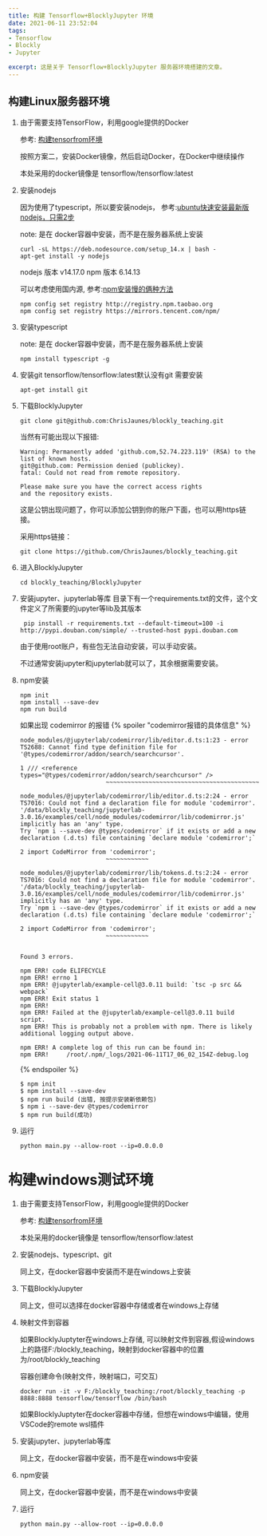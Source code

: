 ```yaml
---
title: 构建 Tensorflow+BlocklyJupyter 环境
date: 2021-06-11 23:52:04
tags: 
- Tensorflow
- Blockly
- Jupyter

excerpt: 这是关于 Tensorflow+BlocklyJupyter 服务器环境搭建的文章。
---
```


## 构建Linux服务器环境

1. 由于需要支持TensorFlow，利用google提供的Docker

    参考: [构建tensorfrom环境](https://chrisjaunes.github.io/ChrisJaunes/2021/02/22/%E6%9E%84%E5%BB%BAtensorflow%E7%8E%AF%E5%A2%83/)

    按照方案二，安装Docker镜像，然后启动Docker，在Docker中继续操作

    本处采用的docker镜像是 tensorflow/tensorflow:latest

2. 安装nodejs

    因为使用了typescript，所以要安装nodejs， 参考:[ubuntu快速安装最新版nodejs，只需2步](https://blog.csdn.net/Ezreal_King/article/details/78659810)
    
    note: 是在 docker容器中安装，而不是在服务器系统上安装

    ```
    curl -sL https://deb.nodesource.com/setup_14.x | bash -
    apt-get install -y nodejs
    ```
    
    nodejs 版本 v14.17.0
    npm 版本 6.14.13

    可以考虑使用国内源, 参考:[npm安装慢的俩种方法](https://blog.csdn.net/qq_43500877/article/details/89449837)
    
    ```
    npm config set registry http://registry.npm.taobao.org
    npm config set registry https://mirrors.tencent.com/npm/
    ```

3. 安装typescript 
    
    note: 是在 docker容器中安装，而不是在服务器系统上安装
    
    ```
    npm install typescript -g
    ```

4. 安装git
    tensorflow/tensorflow:latest默认没有git 需要安装
    ```
    apt-get install git
    ```

5. 下载BlocklyJupyter

    ```
    git clone git@github.com:ChrisJaunes/blockly_teaching.git
    ```
    当然有可能出现以下报错:
    ```
    Warning: Permanently added 'github.com,52.74.223.119' (RSA) to the list of known hosts.
    git@github.com: Permission denied (publickey).
    fatal: Could not read from remote repository.

    Please make sure you have the correct access rights
    and the repository exists.
    ```
    这是公钥出现问题了，你可以添加公钥到你的账户下面，也可以用https链接。
    
    采用https链接：
    ```
    git clone https://github.com/ChrisJaunes/blockly_teaching.git
    ```

6. 进入BlocklyJupyter
    ```
    cd blockly_teaching/BlocklyJupyter
    ```

7. 安装jupyter、jupyterlab等库
   目录下有一个requirements.txt的文件，这个文件定义了所需要的jupyter等lib及其版本
   ```
    pip install -r requirements.txt --default-timeout=100 -i http://pypi.douban.com/simple/ --trusted-host pypi.douban.com
   ```
   由于使用root账户，有些包无法自动安装，可以手动安装。
   
   不过通常安装jupyter和jupyterlab就可以了，其余根据需要安装。

8.  npm安装
    ```
    npm init
    npm install --save-dev
    npm run build
    ```
    如果出现 codemirror 的报错
    {% spoiler "codemirror报错的具体信息" %}
    ```shell
    node_modules/@jupyterlab/codemirror/lib/editor.d.ts:1:23 - error TS2688: Cannot find type definition file for '@types/codemirror/addon/search/searchcursor'.

    1 /// <reference types="@types/codemirror/addon/search/searchcursor" />
                            ~~~~~~~~~~~~~~~~~~~~~~~~~~~~~~~~~~~~~~~~~~~

    node_modules/@jupyterlab/codemirror/lib/editor.d.ts:2:24 - error TS7016: Could not find a declaration file for module 'codemirror'. '/data/blockly_teaching/jupyterlab-3.0.16/examples/cell/node_modules/codemirror/lib/codemirror.js' implicitly has an 'any' type.
    Try `npm i --save-dev @types/codemirror` if it exists or add a new declaration (.d.ts) file containing `declare module 'codemirror';`

    2 import CodeMirror from 'codemirror';
                            ~~~~~~~~~~~~

    node_modules/@jupyterlab/codemirror/lib/tokens.d.ts:2:24 - error TS7016: Could not find a declaration file for module 'codemirror'. '/data/blockly_teaching/jupyterlab-3.0.16/examples/cell/node_modules/codemirror/lib/codemirror.js' implicitly has an 'any' type.
    Try `npm i --save-dev @types/codemirror` if it exists or add a new declaration (.d.ts) file containing `declare module 'codemirror';`

    2 import CodeMirror from 'codemirror';
                            ~~~~~~~~~~~~


    Found 3 errors.

    npm ERR! code ELIFECYCLE
    npm ERR! errno 1
    npm ERR! @jupyterlab/example-cell@3.0.11 build: `tsc -p src && webpack`
    npm ERR! Exit status 1
    npm ERR!
    npm ERR! Failed at the @jupyterlab/example-cell@3.0.11 build script.
    npm ERR! This is probably not a problem with npm. There is likely additional logging output above.

    npm ERR! A complete log of this run can be found in:
    npm ERR!     /root/.npm/_logs/2021-06-11T17_06_02_154Z-debug.log
    ```
    {% endspoiler %}
    ```
    $ npm init
    $ npm install --save-dev
    $ npm run build (出错, 按提示安装新依赖包)
    $ npm i --save-dev @types/codemirror
    $ npm run build(成功)
    ```

9.  运行
    ```
    python main.py --allow-root --ip=0.0.0.0
    ```
# 构建windows测试环境

1. 由于需要支持TensorFlow，利用google提供的Docker
    
    参考: [构建tensorfrom环境](https://chrisjaunes.github.io/ChrisJaunes/2021/02/22/%E6%9E%84%E5%BB%BAtensorflow%E7%8E%AF%E5%A2%83/)

    本处采用的docker镜像是 tensorflow/tensorflow:latest

2. 安装nodejs、typescript、git

    同上文，在docker容器中安装而不是在windows上安装

3. 下载BlocklyJupyter

    同上文，但可以选择在docker容器中存储或者在windows上存储

4. 映射文件到容器

    如果BlocklyJuptyter在windows上存储,  可以映射文件到容器,假设windows上的路径F:/blockly_teaching，映射到docker容器中的位置为/root/blockly_teaching

    容器创建命令(映射文件，映射端口，可交互)
    ```
    docker run -it -v F:/blockly_teaching:/root/blockly_teaching -p 8888:8888 tensorflow/tensorflow /bin/bash
    ```

    如果BlocklyJuptyter在docker容器中存储，但想在windows中编辑，使用VSCode的remote wsl插件

5. 安装jupyter、jupyterlab等库

    同上文，在docker容器中安装，而不是在windows中安装

6. npm安装

    同上文，在docker容器中安装，而不是在windows中安装

7. 运行
    ```
    python main.py --allow-root --ip=0.0.0.0
    ```